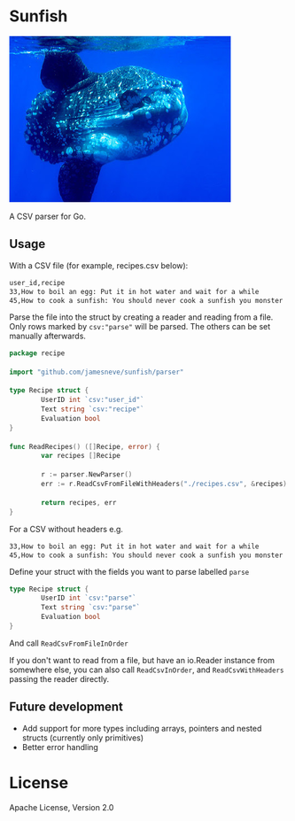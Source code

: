 # Sunfish

![Image of Sunfish](sunfish.jpg)

A CSV parser for Go.

## Usage

With a CSV file (for example, recipes.csv below):

```
user_id,recipe
33,How to boil an egg: Put it in hot water and wait for a while
45,How to cook a sunfish: You should never cook a sunfish you monster
```

Parse the file into the struct by creating a reader and reading from a file. Only rows marked by `csv:"parse"` will be parsed.
The others can be set manually afterwards.
```go
package recipe

import "github.com/jamesneve/sunfish/parser"

type Recipe struct {
        UserID int `csv:"user_id"`
        Text string `csv:"recipe"`
        Evaluation bool
}

func ReadRecipes() ([]Recipe, error) {
        var recipes []Recipe
        
        r := parser.NewParser()
        err := r.ReadCsvFromFileWithHeaders("./recipes.csv", &recipes)
        
        return recipes, err
}
```

For a CSV without headers e.g.

```
33,How to boil an egg: Put it in hot water and wait for a while
45,How to cook a sunfish: You should never cook a sunfish you monster
```

Define your struct with the fields you want to parse labelled `parse`

```go
type Recipe struct {
        UserID int `csv:"parse"`
        Text string `csv:"parse"`
        Evaluation bool
}
```

And call `ReadCsvFromFileInOrder`

If you don't want to read from a file, but have an io.Reader instance from somewhere else, you can also call `ReadCsvInOrder`, 
and `ReadCsvWithHeaders` passing the reader directly.

## Future development

* Add support for more types including arrays, pointers and nested structs (currently only primitives)
* Better error handling

# License

Apache License, Version 2.0